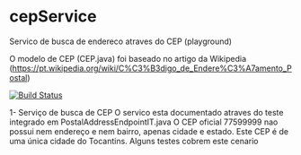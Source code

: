 # cepService
Servico de busca de endereco atraves do CEP (playground)

O modelo de CEP (CEP.java) foi baseado no artigo da Wikipedia (https://pt.wikipedia.org/wiki/C%C3%B3digo_de_Endere%C3%A7amento_Postal)

[![Build Status](https://travis-ci.org/matheusmessora/cepService.svg)](https://travis-ci.org/matheusmessora/cepService)

1- Serviço de busca de CEP
O servico esta documentado atraves do teste integrado em PostalAddressEndpointIT.java
O CEP oficial 77599999 nao possui nem endereço e nem bairro, apenas cidade e estado. Este CEP é de uma única cidade do Tocantins.
Alguns testes cobrem este cenario
